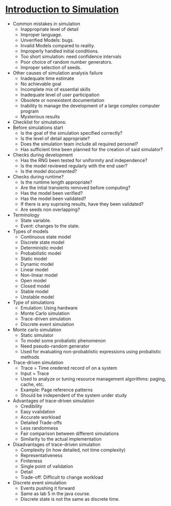 # [Introduction to Simulation](https://www.cse.wustl.edu/~jain/cse567-17/k_24its.htm)
* Common mistakes in simulation
	- Inappropriate level of detail
	- Improper language.
	- Unverified Models: bugs.
	- Invalid Models compared to reality.
	- Improperly handled initial conditions.
	- Too short simulation: need confidence intervals
	- Poor choice of random number generators.
	- Improper selection of seeds.
* Other causes of simulation analysis failure
	- Inadequate time estimate
	- No achievable goal
	- Incomplete mix of essential skills
	- Inadequate level of user participation
	- Obsolete or nonexistent documentation
	- Inability to manage the development of a large complex computer program
	- Mysterious results
* Checklist for simulations:
* Before simulations start
	- Is the goal of the simulation specified correctly?
	- Is the level of detail appropriate?
	- Does the simulation team include all required personel?
	- Has sufficient time been planned for the creation of said simulator?
* Checks during development
	- Has the RNG been tested for uniformity and independence?
	- Is the model reviewed regularly with the end user?
	- Is the model documented?
* Checks during runtime?
	- Is the runtime length appropriate?
	- Are the intial transients removed before computing?
	- Has the model been verified?
	- Has the model been validated?
	- If there is any suprising results, have they been validated?
	- Are seeds non overlapping?
* Terminology
	- State variable.
	- Event: changes to the state.
* Types of models
	- Continuous state model
	- Discrete state model
	- Deterministic model
	- Probabilistic model
	- Static model
	- Dynamic model
	- Linear model
	- Non-linear model
	- Open model
	- Closed model
	- Stable model
	- Unstable model
* Type of simulations
	- Emulation: Using hardware
	- Monte Carlo simulation
	- Trace-driven simulation
	- Discrete event simulation
* Monte carlo simulation
	- Static simulator
	- To model some probalistic phenomenon
	- Need pseudo-random generator
	- Used for evaluating non-probablistic expressions using probalistic methods
* Trace-driven simulation
	- Trace = Time oredered record of on a system
	- Input = Trace
	- Used to analyze or tuning resource management algorithms: paging, cache, etc.
	- Example: Page reference patterns
	- Should be independent of the system under study
* Advantages of trace-driven simulation
	- Credibility
	- Easy vvalidation
	- Accurate workload
	- Detailed Trade-offs
	- Less randomness
	- Fair comparison between different simulations
	- Similarity to the actual implementation
* Disadvantages of trace-driven simulation
	- Complexity (in how detailed, not time complexity)
	- Representativeness
	- Finiteness
	- Single point of validation
	- Detail
	- Trade-off: Difficult to change workload
* Discrete event simulation
	- Events pushing it forward
	- Same as lab 5 in the java course.
	- Discrete state is not the same as discrete time.
